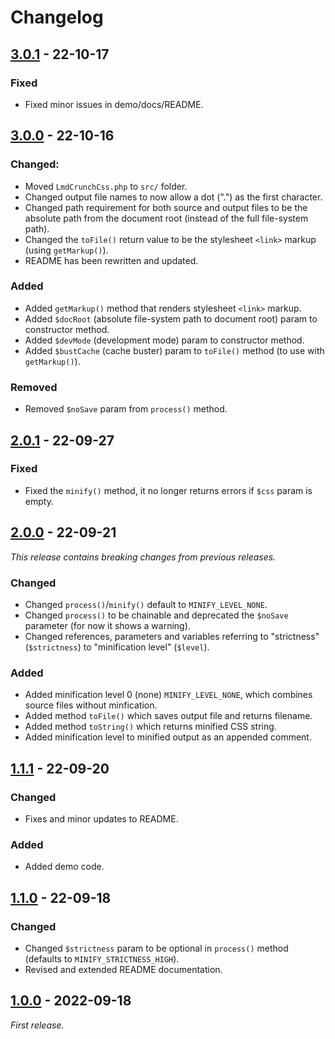 # Changelog

## [3.0.1] - 22-10-17

### Fixed

- Fixed minor issues in demo/docs/README.

## [3.0.0] - 22-10-16

### Changed:

- Moved `LmdCrunchCss.php` to `src/` folder.
- Changed output file names to now allow a dot (".") as the first character.
- Changed path requirement for both source and output files to be the absolute path from the document root (instead of the full file-system path).
- Changed the `toFile()` return value to be the stylesheet `<link>` markup (using `getMarkup()`).
- README has been rewritten and updated.

### Added

- Added `getMarkup()` method that renders stylesheet `<link>` markup.
- Added `$docRoot` (absolute file-system path to document root) param to constructor method.
- Added `$devMode` (development mode) param to constructor method.
- Added `$bustCache` (cache buster) param to `toFile()` method (to use with `getMarkup()`).

### Removed

- Removed `$noSave` param from `process()` method.

## [2.0.1] - 22-09-27

### Fixed

- Fixed the `minify()` method, it no longer returns errors if `$css` param is empty.

## [2.0.0] - 22-09-21

*This release contains breaking changes from previous releases.*

### Changed

- Changed `process()`/`minify()` default to `MINIFY_LEVEL_NONE`.
- Changed `process()` to be chainable and deprecated the `$noSave` parameter (for now it shows a warning).
- Changed references, parameters and variables referring to "strictness" (`$strictness`) to "minification level" (`$level`).

### Added

- Added minification level 0 (none) `MINIFY_LEVEL_NONE`, which combines source files without minfication.
- Added method `toFile()` which saves output file and returns filename.
- Added method `toString()` which returns minified CSS string.
- Added minification level to minified output as an appended comment.

## [1.1.1] - 22-09-20

### Changed

- Fixes and minor updates to README.

### Added

- Added demo code.

## [1.1.0] - 22-09-18

### Changed

- Changed `$strictness` param to be optional in `process()` method (defaults to `MINIFY_STRICTNESS_HIGH`).
- Revised and extended README documentation.

## [1.0.0] - 2022-09-18

*First release.*

[3.0.1]: https://github.com/lmd-code/lmdcrunchcss/releases/tag/v3.0.1
[3.0.0]: https://github.com/lmd-code/lmdcrunchcss/releases/tag/v3.0.0
[2.0.1]: https://github.com/lmd-code/lmdcrunchcss/releases/tag/v2.0.1
[2.0.0]: https://github.com/lmd-code/lmdcrunchcss/releases/tag/v2.0.0
[1.1.1]: https://github.com/lmd-code/lmdcrunchcss/releases/tag/v1.1.1
[1.1.0]: https://github.com/lmd-code/lmdcrunchcss/releases/tag/v1.1.0
[1.0.0]: https://github.com/lmd-code/lmdcrunchcss/releases/tag/v1.0.0
